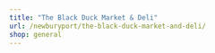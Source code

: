 ```yaml
---
title: "The Black Duck Market & Deli"
url: /newburyport/the-black-duck-market-and-deli/
shop: general
---
```

